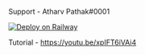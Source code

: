 Support - Atharv Pathak#0001

[![Deploy on Railway](https://railway.app/button.svg)](https://railway.app/new/template?template=https%3A%2F%2Fgithub.com%2FBedrock16%2Froles&envs=BOT_TOKEN%2CPREFIX&BOT_TOKENDesc=PASTE+DISCORD+BOT+TOKEN&PREFIXDesc=ENTER+PREFIX+OF+YOUR+BOT&referralCode=AtharvPathak)

Tutorial - https://youtu.be/xpIFT6iVAi4
